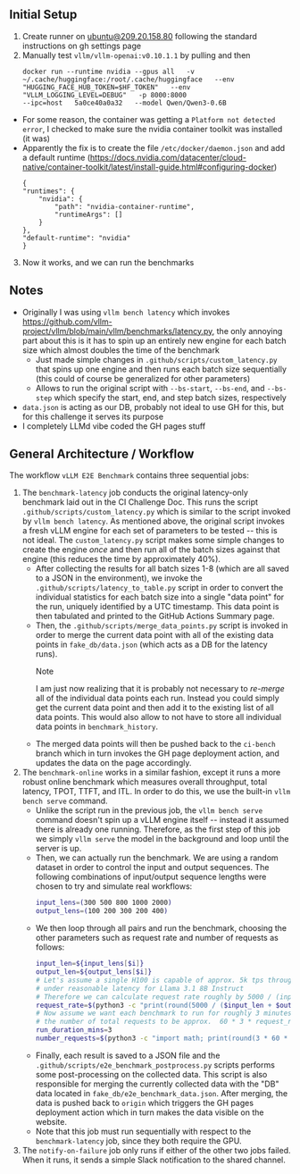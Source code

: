 ## Initial Setup

1. Create runner on ubuntu@209.20.158.80 following the standard instructions on gh settings page
2. Manually test `vllm/vllm-openai:v0.10.1.1` by pulling and then 
    ```
    docker run --runtime nvidia --gpus all   -v ~/.cache/huggingface:/root/.cache/huggingface   --env "HUGGING_FACE_HUB_TOKEN=$HF_TOKEN"   --env "VLLM_LOGGING_LEVEL=DEBUG"   -p 8000:8000
    --ipc=host   5a0ce40a0a32   --model Qwen/Qwen3-0.6B
    ```
  - For some reason, the container was getting a `Platform not detected error`, I checked to make sure the nvidia container toolkit was installed (it was)
  - Apparently the fix is to create the file `/etc/docker/daemon.json` and add a default runtime (https://docs.nvidia.com/datacenter/cloud-native/container-toolkit/latest/install-guide.html#configuring-docker)
    ```
    {
    "runtimes": {
        "nvidia": {
            "path": "nvidia-container-runtime",
            "runtimeArgs": []
        }
    },
    "default-runtime": "nvidia"
    }
    ```
3. Now it works, and we can run the benchmarks
   
## Notes

- Originally I was using `vllm bench latency` which invokes https://github.com/vllm-project/vllm/blob/main/vllm/benchmarks/latency.py, the only annoying part about this is it has to spin up an entirely new engine for each batch size which almost doubles the time of the benchmark
  - Just made simple changes in `.github/scripts/custom_latency.py` that spins up one engine and then runs each batch size sequentially (this could of course be generalized for other parameters)
  - Allows to run the original script with `--bs-start`, `--bs-end`, and `--bs-step` which specify the start, end, and step batch sizes, respectively
- `data.json` is acting as our DB, probably not ideal to use GH for this, but for this challenge it serves its purpose
- I completely LLMd vibe coded the GH pages stuff

## General Architecture / Workflow

The workflow `vLLM E2E Benchmark` contains three sequential jobs:
  1. The `benchmark-latency` job conducts the original latency-only benchmark laid out in the CI Challenge Doc. This runs the script `.github/scripts/custom_latency.py` which is similar to the script invoked by `vllm bench latency`. As mentioned above, the original script invokes a fresh vLLM engine for each set of parameters to be tested -- this is not ideal. The `custom_latency.py` script makes some simple changes to create the engine *once* and then run all of the batch sizes against that engine (this reduces the time by approximately 40%).
     - After collecting the results for all batch sizes 1-8 (which are all saved to a JSON in the environment), we invoke the `.github/scripts/latency_to_table.py` script in order to convert the individual statistics for each batch size into a single "data point" for the run, uniquely identified by a UTC timestamp. This data point is then tabulated and printed to the GitHub Actions Summary page.
     - Then, the `.github/scripts/merge_data_points.py` script is invoked in order to merge the current data point with all of the existing data points in `fake_db/data.json` (which acts as a DB for the latency runs). 
        > [!NOTE]
        > I am just now realizing that it is probably not necessary to *re-merge* all of the individual data points each run. Instead you could simply get the current data point and then add it to the existing list of all data points. This would also allow to not have to store all individual data points in `benchmark_history`.
     - The merged data points will then be pushed back to the `ci-bench` branch which in turn invokes the GH page deployment action, and updates the data on the page accordingly.
2. The `benchmark-online` works in a similar fashion, except it runs a more robust online benchmark which measures overall throughput, total latency, TPOT, TTFT, and ITL. In order to do this, we use the built-in `vllm bench serve` command.
     - Unlike the script run in the previous job, the  `vllm bench serve` command doesn't spin up a vLLM engine itself -- instead it assumed there is already one running. Therefore, as the first step of this job we simply `vllm serve` the model in the background and loop until the server is up.
     - Then, we can actually run the benchmark. We are using a random dataset in order to control the input and output sequences. The following combinations of input/output sequence lengths were chosen to try and simulate real workflows:
        ```bash
        input_lens=(300 500 800 1000 2000)
        output_lens=(100 200 300 200 400)
        ```
     - We then loop through all pairs and run the benchmark, choosing the other parameters such as request rate and number of requests as follows:
        ```bash
        input_len=${input_lens[$i]}
        output_len=${output_lens[$i]}
        # Let's assume a single H100 is capable of approx. 5k tps throughput
        # under reasonable latency for Llama 3.1 8B Instruct
        # Therefore we can calculate request rate roughly by 5000 / (input_len + output_len)
        request_rate=$(python3 -c "print(round(5000 / ($input_len + $output_len), 2))")
        # Now assume we want each benchmark to run for roughly 3 minutes, so we calculate
        # the number of total requests to be approx.  60 * 3 * request_rate
        run_duration_mins=3
        number_requests=$(python3 -c "import math; print(round(3 * 60 * $request_rate))")
        ```
     - Finally, each result is saved to a JSON file and the `.github/scripts/e2e_benchmark_postprocess.py` scripts performs some post-processing on the collected data. This script is also responsible for merging the currently collected data with the "DB" data located in `fake_db/e2e_benchmark_data.json`. After merging, the data is pushed back to `origin` which triggers the GH pages deployment action which in turn makes the data visible on the website.
     - Note that this job must run sequentially with respect to the `benchmark-latency` job, since they both require the GPU.
  3. The `notify-on-failure` job only runs if either of the other two jobs failed. When it runs, it sends a simple Slack notification to the shared channel.